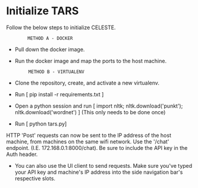 # Initialize TARS
Follow the below steps to initialize CELESTE.

            METHOD A - DOCKER
 - Pull down the docker image.
 - Run the docker image and map the ports to the host machine.
 
            METHOD B - VIRTUALENV
 - Clone the repository, create, and activate a new virtualenv.
 - Run [ pip install -r requirements.txt ]
 - Open a python session and run [ import nltk; nltk.download('punkt'); nltk.download('wordnet') ] (This only needs to be done once)
 - Run [ python tars.py] 
 
 HTTP 'Post' requests can now be sent to the IP address of the host machine, from machines on the same wifi network. Use the '/chat' endpoint. (I.E. 172.168.0.1:8000/chat). Be sure to include the API key in the Auth header.
 - You can also use the UI client to send requests. Make sure you've typed your API key and machine's IP address into the side navigation bar's respective slots.
